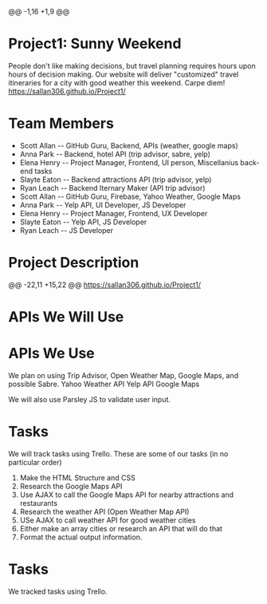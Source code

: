 
@@ -1,16 +1,9 @@
# Project1: Sunny Weekend
 People don't like making decisions, but travel planning requires hours upon hours of decision making. Our website will deliver "customized" travel itineraries for a city with good weather this weekend. Carpe diem!
 https://sallan306.github.io/Project1/
 # Team Members
  * Scott Allan -- GitHub Guru, Backend, APIs (weather, google maps)
  * Anna Park -- Backend, hotel API (trip advisor, sabre, yelp)
  * Elena Henry  -- Project Manager, Frontend, UI person, Miscellanius back-end tasks
  * Slayte Eaton -- Backend attractions API (trip advisor, yelp)
  * Ryan Leach -- Backend Iternary Maker (API trip advisor)
  * Scott Allan -- GitHub Guru, Firebase, Yahoo Weather, Google Maps
  * Anna Park -- Yelp API, UI Developer, JS Developer
  * Elena Henry  -- Project Manager, Frontend, UX Developer
  * Slayte Eaton -- Yelp API, JS Developer
  * Ryan Leach -- JS Developer
  
  # Project Description
  
@@ -22,11 +15,22 @@ https://sallan306.github.io/Project1/
  
  
  
  # APIs We Will Use
  # APIs We Use
  
  We plan on using Trip Advisor, Open Weather Map, Google Maps, and possible Sabre.
  Yahoo Weather API
  Yelp API
  Google Maps
  
  We will also use Parsley JS to validate user input.
  # Tasks
  We will track tasks using Trello. These are some of our tasks (in no particular order)
  
  1. Make the HTML Structure and CSS
  2. Research the Google Maps API
  3. Use AJAX to call the Google Maps API for nearby attractions and restaurants
  4. Research the weather API (Open Weather Map API)
  5. USe AJAX to call weather API for good weather cities
  6. Either make an array cities or research an API that will do that
  7. Format the actual output information.
  
  # Tasks
  We tracked tasks using Trello.
